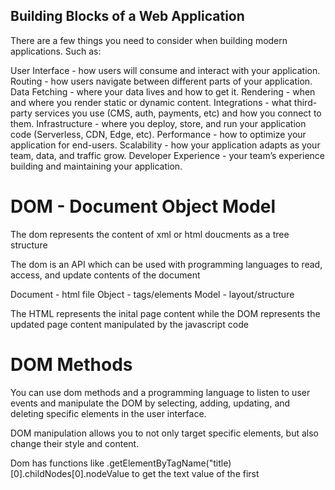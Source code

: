 ## Building Blocks of a Web Application

There are a few things you need to consider when building modern applications. Such as:

User Interface - how users will consume and interact with your application.
Routing - how users navigate between different parts of your application.
Data Fetching - where your data lives and how to get it.
Rendering - when and where you render static or dynamic content.
Integrations - what third-party services you use (CMS, auth, payments, etc) and how you connect to them.
Infrastructure - where you deploy, store, and run your application code (Serverless, CDN, Edge, etc).
Performance - how to optimize your application for end-users.
Scalability - how your application adapts as your team, data, and traffic grow.
Developer Experience - your team’s experience building and maintaining your application.

# DOM - Document Object Model 

The dom represents the content of xml or html doucments as a tree structure 

The dom is an API which can be used with programming languages to read, access, and update contents of the document 

Document - html file
Object - tags/elements
Model - layout/structure

The HTML represents the inital page content while the DOM represents the updated page content manipulated by the javascript code


# DOM Methods

You can use dom methods and a programming language to listen to user events and manipulate the DOM by selecting, adding, updating, and deleting specific elements in the user interface. 

DOM manipulation allows you to not only target specific elements, but also change their style and content.

Dom has functions like .getElementByTagName("title)[0].childNodes[0].nodeValue to get the text value of the first <title> element 

<script type="text/javascript">
  const app = document.getElementById('app');
  const header = document.createElement('h1');
  const headerContent = document.createTextNode('Develop. Preview. Ship. 🚀');
  header.appendChild(headerContent);
  app.appendChild(header);
</script>

The prior is code to add an <h1> element with some text

# Imperative vs Declarative Programming

This is a lot of code for not to much results and as the size of apps increase, it makes it hard to scale. This approach is called imperative programming (telling the computer exactly how to do things step by step)

React allows us to speed up the process with a delarative programming (instead of writing DOM methods allows developers to declare "what" they want to happen to the UI instead of writing out all the steps "how" to update it becuase react will figure out how to update the DOM on your behalf)
